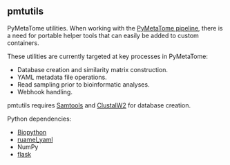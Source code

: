 ## pmtutils
PyMetaTome utilities. When working with the 
[PyMetaTome pipeline](https://github.com/armbrustlab/PyMetaTome),
there is a need for portable helper tools that can easily be added to custom 
containers. 

These utilities are currently targeted at key processes in PyMetaTome:

- Database creation and similarity matrix construction.
- YAML metadata file operations.
- Read sampling prior to bioinformatic analyses.
- Webhook handling.

pmtutils requires [Samtools](http://www.htslib.org/download/) and [ClustalW2](http://www.clustal.org/clustal2/) for database creation.

Python dependencies:
- [Biopython](https://biopython.org/)
- [ruamel_yaml](https://yaml.readthedocs.io/en/latest/overview.html)
- NumPy
- [flask](https://flask.palletsprojects.com/en/1.1.x/)
